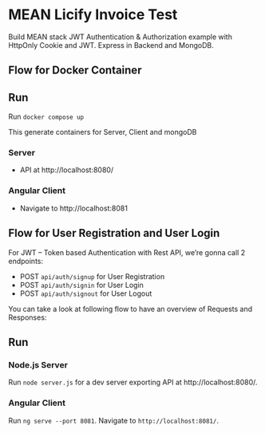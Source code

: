 # MEAN Licify Invoice Test

Build MEAN stack JWT Authentication & Authorization example with HttpOnly Cookie and JWT. Express in Backend and MongoDB.

## Flow for Docker Container

## Run

Run `docker compose up`

This generate containers for Server, Client and mongoDB

### Server

- API at http://localhost:8080/

### Angular Client

- Navigate to http://localhost:8081

## Flow for User Registration and User Login

For JWT – Token based Authentication with Rest API, we’re gonna call 2 endpoints:

- POST `api/auth/signup` for User Registration
- POST `api/auth/signin` for User Login
- POST `api/auth/signout` for User Logout

You can take a look at following flow to have an overview of Requests and Responses:

## Run

### Node.js Server

Run `node server.js` for a dev server exporting API at http://localhost:8080/.

### Angular Client

Run `ng serve --port 8081`. Navigate to `http://localhost:8081/`.
